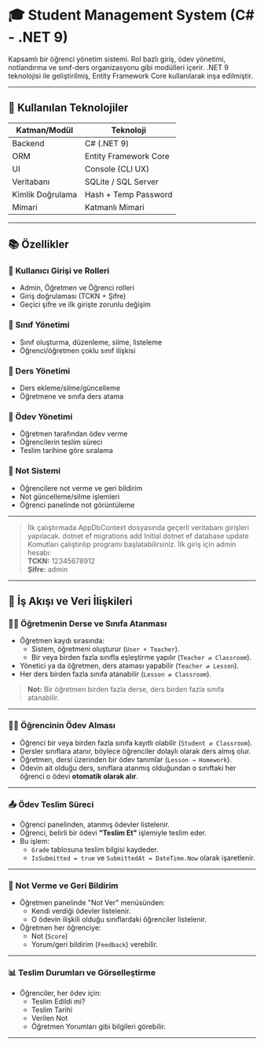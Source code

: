 # 🎓 Student Management System (C# - .NET 9)

Kapsamlı bir öğrenci yönetim sistemi. Rol bazlı giriş, ödev yönetimi, notlandırma ve sınıf-ders organizasyonu gibi modülleri içerir. .NET 9 teknolojisi ile geliştirilmiş, Entity Framework Core kullanılarak inşa edilmiştir.

---

## 🧰 Kullanılan Teknolojiler

| Katman/Modül         | Teknoloji            |
|----------------------|----------------------|
| Backend              | C# (.NET 9)          |
| ORM                  | Entity Framework Core|
| UI                   | Console (CLI UX)     |
| Veritabanı           | SQLite / SQL Server  |
| Kimlik Doğrulama     | Hash + Temp Password |
| Mimari               | Katmanlı Mimari      |

---

## 📚 Özellikler

### 👥 Kullanıcı Girişi ve Rolleri
- Admin, Öğretmen ve Öğrenci rolleri
- Giriş doğrulaması (TCKN + Şifre)
- Geçici şifre ve ilk girişte zorunlu değişim

### 🏫 Sınıf Yönetimi
- Sınıf oluşturma, düzenleme, silme, listeleme
- Öğrenci/öğretmen çoklu sınıf ilişkisi

### 📖 Ders Yönetimi
- Ders ekleme/silme/güncelleme
- Öğretmene ve sınıfa ders atama

### 📝 Ödev Yönetimi
- Öğretmen tarafından ödev verme
- Öğrencilerin teslim süreci
- Teslim tarihine göre sıralama

### 🧮 Not Sistemi
- Öğrencilere not verme ve geri bildirim
- Not güncelleme/silme işlemleri
- Öğrenci panelinde not görüntüleme
---
> İlk çalıştırmada AppDbContext dosyasında geçerli veritabanı girişleri yapılacak.
> dotnet ef migrations add Initial 
> dotnet ef database update
> Komutları çalıştırılıp programı başlatabilirsiniz.
> İlk giriş için admin hesabı:  
> **TCKN:** 12345678912  
> **Şifre:** admin

---

## 🧭 İş Akışı ve Veri İlişkileri

### 👨‍🏫 Öğretmenin Derse ve Sınıfa Atanması

- Öğretmen kaydı sırasında:
  - Sistem, öğretmeni oluşturur (`User + Teacher`).
  - Bir veya birden fazla sınıfla eşleştirme yapılır (`Teacher ⇄ Classroom`).
- Yönetici ya da öğretmen, ders ataması yapabilir (`Teacher ⇄ Lesson`).
- Her ders birden fazla sınıfa atanabilir (`Lesson ⇄ Classroom`).

> **Not:** Bir öğretmen birden fazla derse, ders birden fazla sınıfa atanabilir.

---

### 🧑‍🎓 Öğrencinin Ödev Alması

- Öğrenci bir veya birden fazla sınıfa kayıtlı olabilir (`Student ⇄ Classroom`).
- Dersler sınıflara atanır, böylece öğrenciler dolaylı olarak ders almış olur.
- Öğretmen, dersi üzerinden bir ödev tanımlar (`Lesson → Homework`).
- Ödevin ait olduğu ders, sınıflara atanmış olduğundan o sınıftaki her öğrenci o ödevi **otomatik olarak alır**.

---

### 📤 Ödev Teslim Süreci

- Öğrenci panelinden, atanmış ödevler listelenir.
- Öğrenci, belirli bir ödevi **"Teslim Et"** işlemiyle teslim eder.
- Bu işlem:
  - `Grade` tablosuna teslim bilgisi kaydeder.
  - `IsSubmitted = true` ve `SubmittedAt = DateTime.Now` olarak işaretlenir.

---

### 💾 Not Verme ve Geri Bildirim

- Öğretmen panelinde "Not Ver" menüsünden:
  - Kendi verdiği ödevler listelenir.
  - O ödevin ilişkili olduğu sınıflardaki öğrenciler listelenir.
- Öğretmen her öğrenciye:
  - Not (`Score`)
  - Yorum/geri bildirim (`Feedback`)
  verebilir.

---

### 📊 Teslim Durumları ve Görselleştirme

- Öğrenciler, her ödev için:
  - Teslim Edildi mi?
  - Teslim Tarihi
  - Verilen Not
  - Öğretmen Yorumları
  gibi bilgileri görebilir.

---

